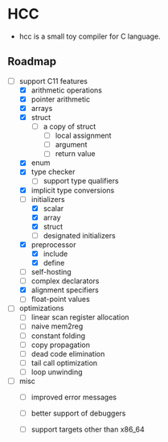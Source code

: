 # HCC
- hcc is a small toy compiler for C language.

## Roadmap

- [ ] support C11 features
  - [x] arithmetic operations
  - [x] pointer arithmetic
  - [x] arrays
  - [x] struct
    - [ ] a copy of struct
      - [ ] local assignment
      - [ ] argument
      - [ ] return value
  - [x] enum
  - [x] type checker
    - [ ] support type qualifiers
  - [x] implicit type conversions
  - [ ] initializers
    - [x] scalar
    - [x] array
    - [x] struct
    - [ ] designated initializers
  - [x] preprocessor
    - [x] include
    - [x] define
  - [ ] self-hosting
  - [ ] complex declarators
  - [x] alignment specifiers
  - [ ] float-point values
- [ ] optimizations
  - [ ] linear scan register allocation
  - [ ] naive mem2reg
  - [ ] constant folding
  - [ ] copy propagation
  - [ ] dead code elimination
  - [ ] tail call optimization
  - [ ] loop unwinding
- [ ] misc
  - [ ] improved error messages
  - [ ] better support of debuggers
  - [ ] support targets other than x86_64


